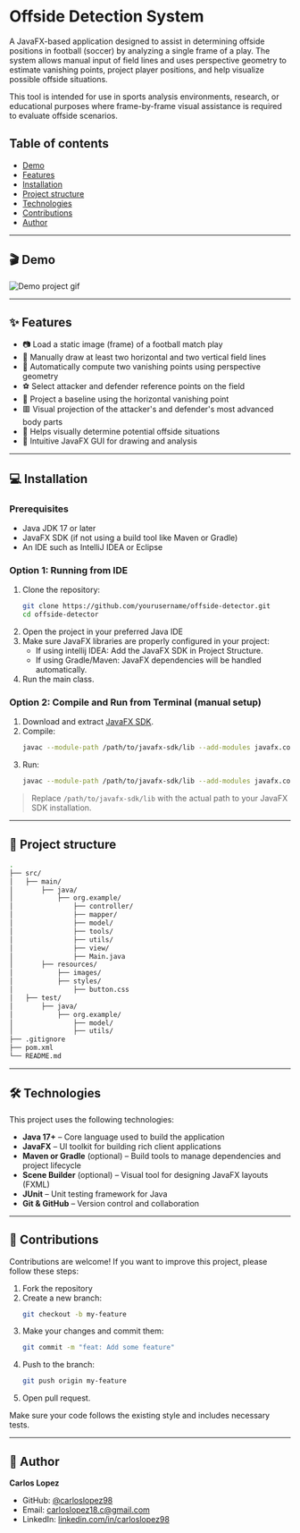# Offside Detection System

A JavaFX-based application designed to assist in determining offside positions in football (soccer) by analyzing a single frame of a play. The system allows manual input of field lines and uses perspective geometry to estimate vanishing points, project player positions, and help visualize possible offside situations.

This tool is intended for use in sports analysis environments, research, or educational purposes where frame-by-frame visual assistance is required to evaluate offside scenarios.

## Table of contents

- [Demo](#-demo)
- [Features](#-features)
- [Installation](#-installation)
- [Project structure](#-project-structure)
- [Technologies](#-technologies)
- [Contributions](#-contributions)
- [Author](#-author)

---

## 🎬 Demo

![Demo project gif](./assets/demo/offside_demo.gif)

---

## ✨ Features

- 📷 Load a static image (frame) of a football match play
- 🧭 Manually draw at least two horizontal and two vertical field lines
- 📐 Automatically compute two vanishing points using perspective geometry
- ⚽ Select attacker and defender reference points on the field
- 📏 Project a baseline using the horizontal vanishing point
- 🟥 Visual projection of the attacker's and defender's most advanced body parts
- 🧠 Helps visually determine potential offside situations
- 🎨 Intuitive JavaFX GUI for drawing and analysis



---

## 💻 Installation

### Prerequisites

- Java JDK 17 or later
- JavaFX SDK (if not using a build tool like Maven or Gradle)
- An IDE such as IntelliJ IDEA or Eclipse

### Option 1: Running from IDE

1. Clone the repository:
   ```bash
   git clone https://github.com/yourusername/offside-detector.git
   cd offside-detector
   ```
2. Open the project in your preferred Java IDE
3. Make sure JavaFX libraries are properly configured in your project:
   - If using intellij IDEA: Add the JavaFX SDK in Project Structure.
   - If using Gradle/Maven: JavaFX dependencies will be handled automatically.
4. Run the main class.

### Option 2: Compile and Run from Terminal (manual setup)

1. Download and extract [JavaFX SDK](https://openjfx.io).
2. Compile:
   ```bash
   javac --module-path /path/to/javafx-sdk/lib --add-modules javafx.controls -d out src/*.java
   ```
3. Run:
   ```bash
   javac --module-path /path/to/javafx-sdk/lib --add-modules javafx.controls -cp out Main
   ```

> Replace `/path/to/javafx-sdk/lib` with the actual path to your JavaFX SDK installation.

---

## 🧱 Project structure

```bash
.
├── src/
│   ├── main/
│       ├── java/
│           ├── org.example/
│               ├── controller/
│               ├── mapper/
│               ├── model/
│               ├── tools/
│               ├── utils/
│               ├── view/
│               ├── Main.java
│       ├── resources/
│           ├── images/
│           ├── styles/
│               ├── button.css
│   ├── test/
│       ├── java/
│           ├── org.example/
│               ├── model/
│               ├── utils/
├── .gitignore
├── pom.xml
└── README.md
```

---

## 🛠 Technologies

This project uses the following technologies:

- **Java 17+** – Core language used to build the application
- **JavaFX** – UI toolkit for building rich client applications
- **Maven or Gradle** (optional) – Build tools to manage dependencies and project lifecycle
- **Scene Builder** (optional) – Visual tool for designing JavaFX layouts (FXML)
- **JUnit** – Unit testing framework for Java
- **Git & GitHub** – Version control and collaboration

---

## 🤝 Contributions

Contributions are welcome! If you want to improve this project, please follow these steps:

1. Fork the repository
2. Create a new branch:
   ```bash
   git checkout -b my-feature
   ```
3. Make your changes and commit them:
   ```bash
   git commit -m "feat: Add some feature"
   ```
4. Push to the branch:
   ```bash
   git push origin my-feature
   ```
5. Open pull request.

Make sure your code follows the existing style and includes necessary tests.

---

## 👤 Author

**Carlos Lopez**
- GitHub: [@carloslopez98](https://github.com/carloslopez98)
- Email: carloslopez18.c@gmail.com
- LinkedIn: [linkedin.com/in/carloslopez98](https://linkedin.com/in/carloslopez98)

